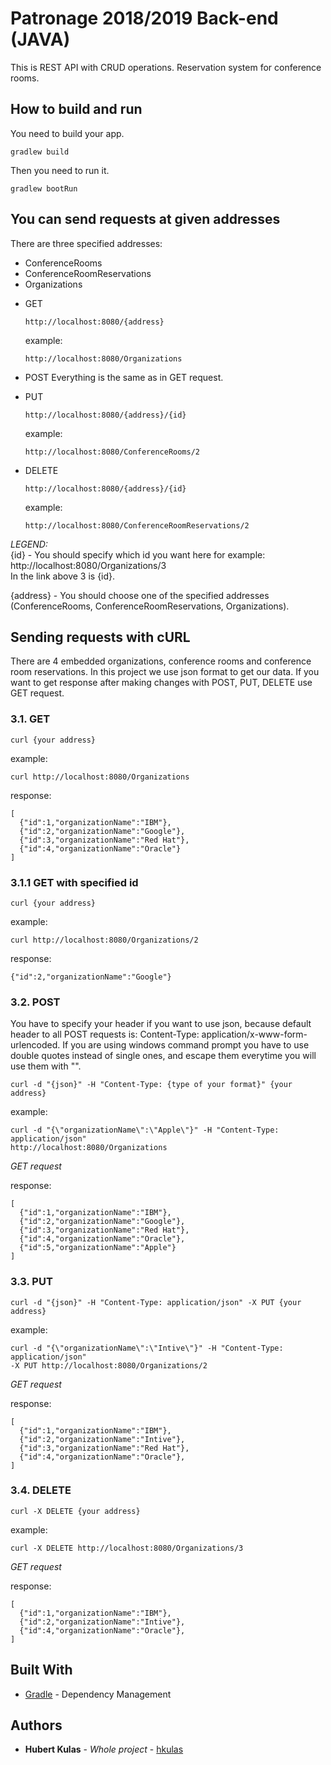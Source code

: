 # Patronage 2018/2019 Back-end (JAVA)

This is REST API with CRUD operations.
Reservation system for conference rooms.

## How to build and run
You need to build your app.

```
gradlew build
```

Then you need to run it.

```
gradlew bootRun
```

## You can send requests at given addresses
There are three specified addresses:
- ConferenceRooms
- ConferenceRoomReservations
- Organizations

* GET
  ```
  http://localhost:8080/{address}
  ```
  example:
  ```
  http://localhost:8080/Organizations
  ```

* POST
  Everything is the same as in GET request.

* PUT
  ```
  http://localhost:8080/{address}/{id}
  ```
  example:
  ```
  http://localhost:8080/ConferenceRooms/2
  ```
* DELETE
  ```
  http://localhost:8080/{address}/{id}
  ```
  example:
  ```
  http://localhost:8080/ConferenceRoomReservations/2
  ```

*LEGEND:*<br/>
{id} - You should specify which id you want here for example:<br/>
  http://localhost:8080/Organizations/3<br/>
  In the link above 3 is {id}.

{address} - You should choose one of the specified addresses<br/> 
(ConferenceRooms, ConferenceRoomReservations, Organizations).

## Sending requests with cURL
There are 4 embedded organizations, conference rooms and conference room reservations.
In this project we use json format to get our data.
If you want to get response after making changes with POST, PUT, DELETE use GET request.
### 3.1. GET

```
curl {your address}
```
example:
```
curl http://localhost:8080/Organizations
```
response:
```
[
  {"id":1,"organizationName":"IBM"},
  {"id":2,"organizationName":"Google"},
  {"id":3,"organizationName":"Red Hat"},
  {"id":4,"organizationName":"Oracle"}
]
 ```
###  3.1.1 GET with specified id

```
curl {your address}
```
example:
```
curl http://localhost:8080/Organizations/2
```
response:
```
{"id":2,"organizationName":"Google"}
```
### 3.2. POST

You have to specify your header if you want to use json, because default header
to all POST requests is: Content-Type: application/x-www-form-urlencoded.
If you are using windows command prompt you have to use double quotes instead of
single ones, and escape them everytime you will use them with "\".

```
curl -d "{json}" -H "Content-Type: {type of your format}" {your address}
```
example:
```
curl -d "{\"organizationName\":\"Apple\"}" -H "Content-Type: application/json"
http://localhost:8080/Organizations
```
*GET request*

response:
```
[
  {"id":1,"organizationName":"IBM"},
  {"id":2,"organizationName":"Google"},
  {"id":3,"organizationName":"Red Hat"},
  {"id":4,"organizationName":"Oracle"},
  {"id":5,"organizationName":"Apple"}
]
```
### 3.3. PUT

```
curl -d "{json}" -H "Content-Type: application/json" -X PUT {your address}
```
example:
```
curl -d "{\"organizationName\":\"Intive\"}" -H "Content-Type: application/json"
-X PUT http://localhost:8080/Organizations/2
```

*GET request*

response:
```
[
  {"id":1,"organizationName":"IBM"},
  {"id":2,"organizationName":"Intive"},
  {"id":3,"organizationName":"Red Hat"},
  {"id":4,"organizationName":"Oracle"},
]
```

### 3.4. DELETE

```
curl -X DELETE {your address}
```
example:
```
curl -X DELETE http://localhost:8080/Organizations/3
```

*GET request*

response:
```
[
  {"id":1,"organizationName":"IBM"},
  {"id":2,"organizationName":"Intive"},
  {"id":4,"organizationName":"Oracle"},
]
```

## Built With
* [Gradle](https://gradle.org/) - Dependency Management
## Authors

* **Hubert Kulas** - *Whole project* - [hkulas](https://github.com/hkulas)
